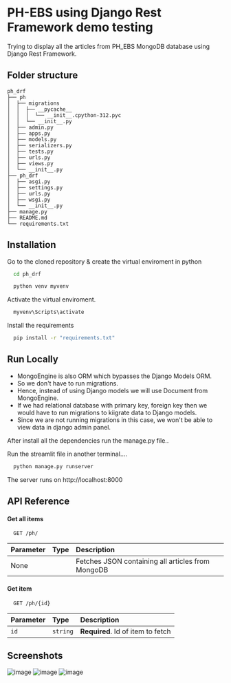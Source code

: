 
# PH-EBS using Django Rest Framework demo testing

Trying to display all the articles from PH_EBS MongoDB database using Django Rest Framework.





## Folder structure
```
ph_drf
├── ph
│  ├── migrations
│  │  ├── __pycache__
│  │  │  └── __init__.cpython-312.pyc
│  │  └── __init__.py
│  ├── admin.py
│  ├── apps.py
│  ├── models.py
│  ├── serializers.py
│  ├── tests.py
│  ├── urls.py
│  ├── views.py
│  └── __init__.py
├── ph_drf
│  ├── asgi.py
│  ├── settings.py
│  ├── urls.py
│  ├── wsgi.py
│  └── __init__.py
├── manage.py
├── README.md
└── requirements.txt
```
## Installation

Go to the cloned repository & create the virtual enviroment in python
```bash
  cd ph_drf
```

```bash
  python venv myvenv
```

Activate the virtual enviroment.

```bash
  myvenv\Scripts\activate
```

Install the requirements
```bash
  pip install -r "requirements.txt"
```


    
## Run Locally
- MongoEngine is also ORM which bypasses the Django Models ORM.
- So we don't have to run migrations.
- Hence, instead of using Django models we will use Document from MongoEngine.
- If we had relational database with primary key, foreign key then we would have to run migrations to kiigrate data to Django models.
- Since we are not running migrations in this case, we won't be able to view data in django admin panel.

After install all the dependencies run the manage.py file..



Run the streamlit file in another terminal....

```bash
  python manage.py runserver
```
The server runs on http://localhost:8000
## API Reference

#### Get all items

```http
  GET /ph/
```

| Parameter | Type     | Description                |
| :-------- | :------- | :------------------------- |
| None |  | Fetches JSON containing all articles from MongoDB |

#### Get item

```http
  GET /ph/{id}
```

| Parameter | Type     | Description                       |
| :-------- | :------- | :-------------------------------- |
| `id`      | `string` | **Required**. Id of item to fetch |




## Screenshots

![image](https://github.com/user-attachments/assets/26237f36-fa36-4a38-a99c-ffba719de37f)
![image](https://github.com/user-attachments/assets/971e9dd0-ca71-49b8-a1d6-d2a072857a8c)
![image](https://github.com/user-attachments/assets/6a3fc170-235a-46a3-8be4-bc59caf85ae1)


